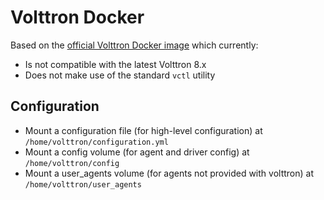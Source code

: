 # Volttron Docker

Based on the [official Volttron Docker image](https://github.com/VOLTTRON/volttron-docker) which currently:

- Is not compatible with the latest Volttron 8.x
- Does not make use of the standard `vctl` utility

## Configuration

- Mount a configuration file (for high-level configuration) at `/home/volttron/configuration.yml`
- Mount a config volume (for agent and driver config) at `/home/volttron/config`
- Mount a user_agents volume (for agents not provided with volttron) at `/home/volttron/user_agents`

